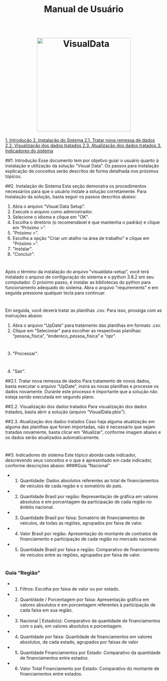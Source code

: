 <h1 align="center"> Manual de Usuário </h1> <br>

<h1 align="center">
  <img src="https://github.com/QuodJP/PI-SPCBrasil-2020/blob/sprint-6/arquivos_readme/Logo_transparente-01.png" alt="VisualData" width="300"></a>
  <br>
</h1>


<a href="#Introdução">1. Introdução </a>
<a href="#Instalação do Sistema">2. Instalação do Sistema </a> 
<a href="#2.1. Tratar nova remessa de dados">2.1. Tratar nova remessa de dados </a>
<a href="#2.2. Visualização dos dados tratados">2.2. Visualização dos dados tratados </a>
<a href="#2.3. Atualização dos dados tratados">2.3. Atualização dos dados tratados </a>
<a href="#3. Indicadores do sistema">3. Indicadores do sistema </a>

##1. Introdução
Esse documento tem por objetivo guiar o usuário quanto à instalação e utilização da
solução “Visual Data”.
Os passos para instalação explicação de conceitos serão descritos de forma detalhada
nos próximos tópicos.

##2. Instalação do Sistema
Esta seção demonstra os procedimentos necessários para que o usuário instale a
solução corretamente.
Para Instalação da solução, basta seguir os passos descritos abaixo:
1. Abra o arquivo “Visual Data Setup”.
2. Execute o arquivo como administrador.
3. Selecione o idioma e clique em "OK".
4. Escolha o diretório (o recomendável é que mantenha o padrão) e clique em
"Próximo >".
5. "Próximo >".
6. Escolha a opção "Criar um atalho na área de trabalho" e clique em "Próximo >".
7. "Instalar".
8. "Concluir".

<h1 align = "https://github.com/QuodJP/PI-SPCBrasil-2020/blob/sprint-6/arquivos_readme/2.png"></a></h1>

Após o término da instalação do arquivo “visualdata-setup”, você terá instalado o arquivo
de configuração do sistema e o python 3.8.2 em seu computador.
O próximo passo, é instalar as bibliotecas do python para funcionamento adequado do
sistema.
Abra o arquivo "requirements" e em seguida pressione qualquer tecla para continuar.

<h1 align = "https://github.com/QuodJP/PI-SPCBrasil-2020/blob/sprint-6/arquivos_readme/2.1.png"></a></h1>

Em seguida, você deverá tratar as planilhas .csv. Para isso, prossiga com as
instruções abaixo:
1. Abra o arquivo "UpDate" para tratamento das planilhas em formato .csv.
2. Clique em "Selecionar" para escolher as respectivas planilhas:
“pessoa_fisica”, “endereco_pessoa_fisica” e “opr".

<h1 align = "https://github.com/QuodJP/PI-SPCBrasil-2020/blob/sprint-6/arquivos_readme/2.2.png"></a></h1>

3. "Processar".

<h1 align = "https://github.com/QuodJP/PI-SPCBrasil-2020/blob/sprint-6/arquivos_readme/2.3.png"></a></h1>

4. "Sair".

##2.1. Tratar nova remessa de dados
Para tratamento de novos dados, basta executar o arquivo “UpDate”, insira as novas
planilhas e processe os dados novamente.
Durante este processo é importante que a solução não esteja sendo executada em
segundo plano.

##2.2. Visualização dos dados tratados
Para visualização dos dados tratados, basta abrir a solução (arquivo “VisualData.pbix”).

##2.3. Atualização dos dados tratados
Caso haja alguma atualização em alguma das planilhas que foram importadas, não é
necessário que sejam tratadas novamente, basta clicar em “Atualizar”, conforme
imagem abaixo e os dados serão atualizados automaticamente.

<h1 align = "https://github.com/QuodJP/PI-SPCBrasil-2020/blob/sprint-6/arquivos_readme/3.png"></a></h1>

##3. Indicadores do sistema
Este tópico aborda cada indicador, descrevendo seus conceitos e o que é apresentado
em cada indicador, conforme descrições abaixo:
####Guia “Nacional”
- 1. Quantidade: Dados absolutos referentes ao total de financiamentos de
veículos de cada região e o somatório do país.
- 2. Quantidade Brasil por região: Representação de gráfica em valores
absolutos e em porcentagem da participação de cada região no âmbito
nacional.
- 3. Quantidade Brasil por faixa: Somatório de financiamentos de veículos, de
todas as regiões, agrupados por faixa de valor.
- 4. Valor Brasil por região: Apresentação do montante de contratos de
financiamento e participação de cada região no mercado nacional.
- 5. Quantidade Brasil por faixa e região: Comparativo de financiamento de
veículos entre as regiões, agrupados por faixa de valor.

<h1 align = "https://github.com/QuodJP/PI-SPCBrasil-2020/blob/sprint-6/arquivos_readme/3.1.png"></a></h1>


### Guia “Região”
- 1. Filtros: Escolha por faixa de valor ou por estado.
- 2. Quantidade / Porcentagem por faixa: Apresentação gráfica em valores
absolutos e em porcentagem referentes à participação de cada faixa em
sua região.
- 3. Nacional | Estado(s): Comparativo da quantidade de financiamentos com
o país, em valores absolutos e porcentagem.
- 4. Quantidade por faixa: Quantidade de financiamentos em valores
absolutos, de cada estado, agrupados por faixas de valor
- 5. Quantidade Financiamentos por Estado: Comparativo da quantidade de
financiamentos entre estados.
- 6. Valor Total Financiamento por Estado: Comparativo do montante de
financiamentos entre estados.

<h1 align = "https://github.com/QuodJP/PI-SPCBrasil-2020/blob/sprint-6/arquivos_readme/3.2.png"></a></h1>
